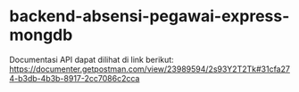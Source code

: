# backend-absensi-pegawai-express-mongdb

Documentasi API dapat dilihat di link berikut:
https://documenter.getpostman.com/view/23989594/2s93Y2T2Tk#31cfa274-b3db-4b3b-8917-2cc7086c2cca
